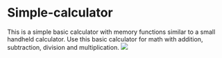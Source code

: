 # Simple-calculator
This is a simple basic calculator with memory functions similar to a small handheld calculator. Use this basic calculator for math with addition, subtraction, division and multiplication.
<image src ="Simple Calculator.png">
